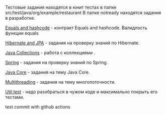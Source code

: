 Тестовые задания находятся в юнит тестах в папке src/test/java/org/example/restaurant
В папке notready находятся задания в разработке.

[Equals and hashcode](src/test/java/org/example/restaurant/EqualsHashCodeTest.java) - контракт Equals and hashcode. Валидлость функции equals

[Hibernate and JPA](src/test/java/org/example/restaurant/HibernateAndJPATest.java) - задания на проверку знаний по Hibernate.

[Java Collections](src/test/java/org/example/restaurant/JavaCollectionsTest.java) - работа с коллекциями .

[Spring](src/test/java/org/example/restaurant/SpringTest.java) - задания на проверку знаний по Spring.

[Java Core](src/test/java/org/example/restaurant/JavaCoreTest.java) - задания на тему Java Core.

[Multithreading](src/test/java/org/example/restaurant/MultithreadingTest.java) - задания на тему многопоточности.

[Util test](src/test/java/org/example/restaurant/UtilTest.java) - надо разобраться в чужом коде и максимально покрыть его тестами.

test commit with github actions


